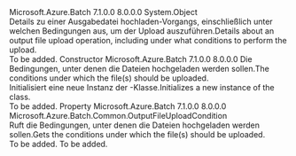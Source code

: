 <Type Name="OutputFileUploadOptions" FullName="Microsoft.Azure.Batch.OutputFileUploadOptions">
  <TypeSignature Language="C#" Value="public class OutputFileUploadOptions" />
  <TypeSignature Language="ILAsm" Value=".class public auto ansi beforefieldinit OutputFileUploadOptions extends System.Object" />
  <TypeSignature Language="DocId" Value="T:Microsoft.Azure.Batch.OutputFileUploadOptions" />
  <TypeSignature Language="VB.NET" Value="Public Class OutputFileUploadOptions" />
  <TypeSignature Language="F#" Value="type OutputFileUploadOptions = class&#xA;    interface ITransportObjectProvider&lt;OutputFileUploadOptions&gt;&#xA;    interface IPropertyMetadata&#xA;    interface IModifiable&#xA;    interface IReadOnly" />
  <AssemblyInfo>
    <AssemblyName>Microsoft.Azure.Batch</AssemblyName>
    <AssemblyVersion>7.1.0.0</AssemblyVersion>
    <AssemblyVersion>8.0.0.0</AssemblyVersion>
  </AssemblyInfo>
  <Base>
    <BaseTypeName>System.Object</BaseTypeName>
  </Base>
  <Interfaces />
  <Docs>
    <summary>
            <span data-ttu-id="d72db-101">Details zu einer Ausgabedatei hochladen-Vorgangs, einschließlich unter welchen Bedingungen aus, um der Upload auszuführen.</span><span class="sxs-lookup"><span data-stu-id="d72db-101">Details about an output file upload operation, including under what conditions to perform the upload.</span></span>
            </summary>
    <remarks>To be added.</remarks>
  </Docs>
  <Members>
    <Member MemberName=".ctor">
      <MemberSignature Language="C#" Value="public OutputFileUploadOptions (Microsoft.Azure.Batch.Common.OutputFileUploadCondition uploadCondition);" />
      <MemberSignature Language="ILAsm" Value=".method public hidebysig specialname rtspecialname instance void .ctor(valuetype Microsoft.Azure.Batch.Common.OutputFileUploadCondition uploadCondition) cil managed" />
      <MemberSignature Language="DocId" Value="M:Microsoft.Azure.Batch.OutputFileUploadOptions.#ctor(Microsoft.Azure.Batch.Common.OutputFileUploadCondition)" />
      <MemberSignature Language="VB.NET" Value="Public Sub New (uploadCondition As OutputFileUploadCondition)" />
      <MemberSignature Language="F#" Value="new Microsoft.Azure.Batch.OutputFileUploadOptions : Microsoft.Azure.Batch.Common.OutputFileUploadCondition -&gt; Microsoft.Azure.Batch.OutputFileUploadOptions" Usage="new Microsoft.Azure.Batch.OutputFileUploadOptions uploadCondition" />
      <MemberType>Constructor</MemberType>
      <AssemblyInfo>
        <AssemblyName>Microsoft.Azure.Batch</AssemblyName>
        <AssemblyVersion>7.1.0.0</AssemblyVersion>
        <AssemblyVersion>8.0.0.0</AssemblyVersion>
      </AssemblyInfo>
      <Parameters>
        <Parameter Name="uploadCondition" Type="Microsoft.Azure.Batch.Common.OutputFileUploadCondition" />
      </Parameters>
      <Docs>
        <param name="uploadCondition"><span data-ttu-id="d72db-102">Die Bedingungen, unter denen die Dateien hochgeladen werden sollen.</span><span class="sxs-lookup"><span data-stu-id="d72db-102">The conditions under which the file(s) should be uploaded.</span></span></param>
        <summary>
            <span data-ttu-id="d72db-103">Initialisiert eine neue Instanz der <see cref="T:Microsoft.Azure.Batch.OutputFileUploadOptions" />-Klasse.</span><span class="sxs-lookup"><span data-stu-id="d72db-103">Initializes a new instance of the <see cref="T:Microsoft.Azure.Batch.OutputFileUploadOptions" /> class.</span></span>
            </summary>
        <remarks>To be added.</remarks>
      </Docs>
    </Member>
    <Member MemberName="UploadCondition">
      <MemberSignature Language="C#" Value="public Microsoft.Azure.Batch.Common.OutputFileUploadCondition UploadCondition { get; }" />
      <MemberSignature Language="ILAsm" Value=".property instance valuetype Microsoft.Azure.Batch.Common.OutputFileUploadCondition UploadCondition" />
      <MemberSignature Language="DocId" Value="P:Microsoft.Azure.Batch.OutputFileUploadOptions.UploadCondition" />
      <MemberSignature Language="VB.NET" Value="Public ReadOnly Property UploadCondition As OutputFileUploadCondition" />
      <MemberSignature Language="F#" Value="member this.UploadCondition : Microsoft.Azure.Batch.Common.OutputFileUploadCondition" Usage="Microsoft.Azure.Batch.OutputFileUploadOptions.UploadCondition" />
      <MemberType>Property</MemberType>
      <AssemblyInfo>
        <AssemblyName>Microsoft.Azure.Batch</AssemblyName>
        <AssemblyVersion>7.1.0.0</AssemblyVersion>
        <AssemblyVersion>8.0.0.0</AssemblyVersion>
      </AssemblyInfo>
      <ReturnValue>
        <ReturnType>Microsoft.Azure.Batch.Common.OutputFileUploadCondition</ReturnType>
      </ReturnValue>
      <Docs>
        <summary>
            <span data-ttu-id="d72db-104">Ruft die Bedingungen, unter denen die Dateien hochgeladen werden sollen.</span><span class="sxs-lookup"><span data-stu-id="d72db-104">Gets the conditions under which the file(s) should be uploaded.</span></span>
            </summary>
        <value>To be added.</value>
        <remarks>To be added.</remarks>
      </Docs>
    </Member>
  </Members>
</Type>